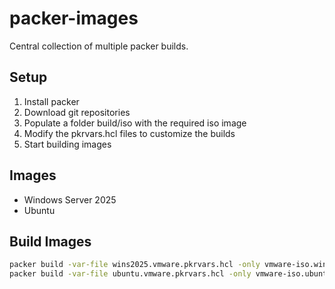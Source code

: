 # packer-images

Central collection of multiple packer builds.

## Setup

1. Install packer
2. Download git repositories
3. Populate a folder build/iso with the required iso image
4. Modify the pkrvars.hcl files to customize the builds
5. Start building images

## Images

- Windows Server 2025
- Ubuntu

## Build Images

```bash
packer build -var-file wins2025.vmware.pkrvars.hcl -only vmware-iso.wins2025 .
packer build -var-file ubuntu.vmware.pkrvars.hcl -only vmware-iso.ubuntu .
```